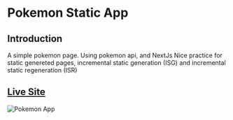 # Pokemon Static App

## Introduction
A simple pokemon page.
Using pokemon api, and NextJs 
Nice practice for static genereted pages, incremental static generation (ISG) and incremental static regeneration (ISR)

## [Live Site](https://pokemon-static-app-nextjs.vercel.app)

![Pokemon App](https://res.cloudinary.com/drcq2kx3u/image/upload/v1670522862/GitHub/NextJs-Pokemon-app/nextjs-pokemon-app_upyj0z.png)
